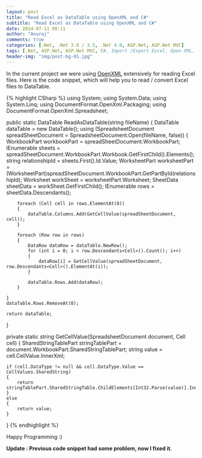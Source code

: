 ```yaml
---
layout: post
title: "Read Excel as DataTable using OpenXML and C#"
subtitle: "Read Excel as DataTable using OpenXML and C#"
date: 2014-07-11 08:11
author: "Anuraj"
comments: true
categories: [.Net, .Net 3.0 / 3.5, .Net 4.0, ASP.Net, ASP.Net MVC]
tags: [.Net, ASP.Net, ASP.Net MVC, C#, Import /Export Excel, Open XML, Windows Forms]
header-img: "img/post-bg-01.jpg"
---
```

In the current project we were using [OpenXML](http://msdn.microsoft.com/en-us/library/office/bb448854(v=office.15).aspx) extensively for reading Excel files. Here is the code snippet, which will help you to read / convert Excel files to DataTable. 

{% highlight CSharp %}
using System;
using System.Data;
using System.Linq;
using DocumentFormat.OpenXml.Packaging;
using DocumentFormat.OpenXml.Spreadsheet;

public static DataTable ReadAsDataTable(string fileName)
{
    DataTable dataTable = new DataTable();
    using (SpreadsheetDocument spreadSheetDocument = SpreadsheetDocument.Open(fileName, false))
    {
        WorkbookPart workbookPart = spreadSheetDocument.WorkbookPart;
        IEnumerable<Sheet> sheets = spreadSheetDocument.WorkbookPart.Workbook.GetFirstChild<Sheets>().Elements<Sheet>();
        string relationshipId = sheets.First().Id.Value;
        WorksheetPart worksheetPart = (WorksheetPart)spreadSheetDocument.WorkbookPart.GetPartById(relationshipId);
        Worksheet workSheet = worksheetPart.Worksheet;
        SheetData sheetData = workSheet.GetFirstChild<SheetData>();
        IEnumerable<Row> rows = sheetData.Descendants<Row>();

        foreach (Cell cell in rows.ElementAt(0))
        {
            dataTable.Columns.Add(GetCellValue(spreadSheetDocument, cell));
        }

        foreach (Row row in rows)
        {
            DataRow dataRow = dataTable.NewRow();
            for (int i = 0; i < row.Descendants<Cell>().Count(); i++)
            {
                dataRow[i] = GetCellValue(spreadSheetDocument, row.Descendants<Cell>().ElementAt(i));
            }

            dataTable.Rows.Add(dataRow);
        }

    }
    dataTable.Rows.RemoveAt(0);

    return dataTable;
}

private static string GetCellValue(SpreadsheetDocument document, Cell cell)
{
    SharedStringTablePart stringTablePart = document.WorkbookPart.SharedStringTablePart;
    string value = cell.CellValue.InnerXml;

    if (cell.DataType != null && cell.DataType.Value == CellValues.SharedString)
    {
        return stringTablePart.SharedStringTable.ChildElements[Int32.Parse(value)].InnerText;
    }
    else
    {
        return value;
    }
}
{% endhighlight %}

Happy Programming :)

**Update : Previous code snippet had some problem, now I fixed it.**
